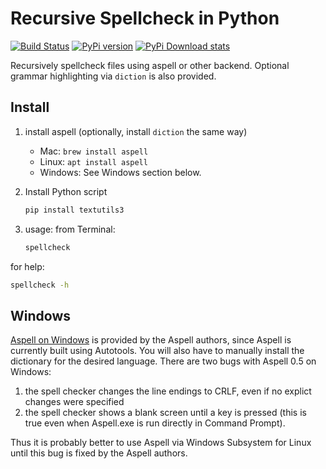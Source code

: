 # Recursive Spellcheck in Python

[![Build Status](https://travis-ci.com/scivision/textutils3.svg?branch=master)](https://travis-ci.com/scivision/textutils3)
[![PyPi version](https://img.shields.io/pypi/pyversions/textutils3.svg)](https://pypi.python.org/pypi/textutils3)
[![PyPi Download stats](http://pepy.tech/badge/textutils3)](http://pepy.tech/project/textutils3)

Recursively spellcheck files using aspell or other backend.
Optional grammar highlighting via `diction` is also provided.

## Install

1. install aspell (optionally, install `diction` the same way)

   * Mac: `brew install aspell`
   * Linux: `apt install aspell`
   * Windows: See Windows section below.
2. Install Python script

   ```sh
   pip install textutils3
   ```
3. usage: from Terminal:

   ```sh
   spellcheck
   ```

for help:

```sh
spellcheck -h
```

## Windows

[Aspell on Windows](http://aspell.net/win32/)
is provided by the Aspell authors, since Aspell is currently built using Autotools.
You will also have to manually install the dictionary for the desired language.
There are two bugs with Aspell 0.5 on Windows:

1. the spell checker changes the line endings to CRLF, even if no explict changes were specified
2. the spell checker shows a blank screen until a key is pressed (this is true even when Aspell.exe is run directly in Command Prompt).

Thus it is probably better to use Aspell via Windows Subsystem for Linux until this bug is fixed by the Aspell authors.
